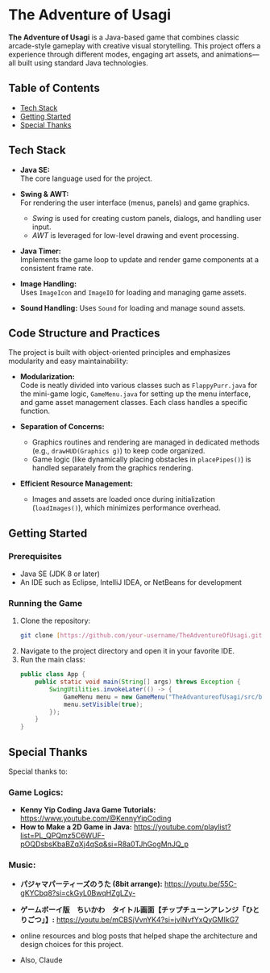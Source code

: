 # The Adventure of Usagi

**The Adventure of Usagi** is a Java-based game that combines classic arcade-style gameplay with creative visual storytelling. This project offers a experience through different modes, engaging art assets, and animations—all built using standard Java technologies.

## Table of Contents

- [Tech Stack](#tech-stack)
- [Getting Started](#getting-started)
- [Special Thanks](#special-thanks)

## Tech Stack

- **Java SE:**  
  The core language used for the project.

- **Swing & AWT:**  
  For rendering the user interface (menus, panels) and game graphics.

  - _Swing_ is used for creating custom panels, dialogs, and handling user input.
  - _AWT_ is leveraged for low-level drawing and event processing.

- **Java Timer:**  
  Implements the game loop to update and render game components at a consistent frame rate.

- **Image Handling:**  
  Uses `ImageIcon` and `ImageIO` for loading and managing game assets.

- **Sound Handling:**
  Uses `Sound` for loading and manage sound assets.

## Code Structure and Practices

The project is built with object-oriented principles and emphasizes modularity and easy maintainability:

- **Modularization:**  
  Code is neatly divided into various classes such as `FlappyPurr.java` for the mini-game logic, `GameMenu.java` for setting up the menu interface, and game asset management classes. Each class handles a specific function.

- **Separation of Concerns:**

  - Graphics routines and rendering are managed in dedicated methods (e.g., `drawHUD(Graphics g)`) to keep code organized.
  - Game logic (like dynamically placing obstacles in `placePipes()`) is handled separately from the graphics rendering.

- **Efficient Resource Management:**
  - Images and assets are loaded once during initialization (`loadImages()`), which minimizes performance overhead.

## Getting Started

### Prerequisites

- Java SE (JDK 8 or later)
- An IDE such as Eclipse, IntelliJ IDEA, or NetBeans for development

### Running the Game

1. Clone the repository:
   ```bash
   git clone [https://github.com/your-username/TheAdventureOfUsagi.git](https://github.com/Scheffdarthusian/the-adventure-of-usagi.git)
   ```
2. Navigate to the project directory and open it in your favorite IDE.
3. Run the main class:
   ```java
   public class App {
       public static void main(String[] args) throws Exception {
           SwingUtilities.invokeLater(() -> {
               GameMenu menu = new GameMenu("TheAdvantureofUsagi/src/background2.png");
               menu.setVisible(true);
           });
       }
   }
   ```

## Special Thanks

Special thanks to:

### Game Logics:

- **Kenny Yip Coding Java Game Tutorials:** https://www.youtube.com/@KennyYipCoding
- **How to Make a 2D Game in Java:** https://youtube.com/playlist?list=PL_QPQmz5C6WUF-pOQDsbsKbaBZqXj4qSq&si=R8a0TJhGogMnJQ_p

### Music:

- **パジャマパーティーズのうた (8bit arrange):** https://youtu.be/55C-gKYCbq8?si=ckGyL0BwqHZgLZy-
- **ゲームボーイ版　ちいかわ　タイトル画面【チップチューンアレンジ「ひとりごつ」】:** https://youtu.be/mCBSjVvnYK4?si=jvlNvfYxQyGMIkG7

- online resources and blog posts that helped shape the architecture and design choices for this project.
- Also, Claude
